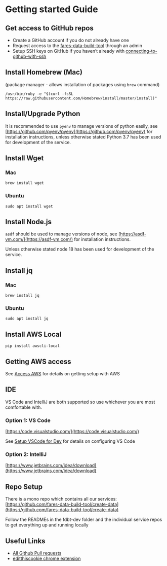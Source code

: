 # Getting started Guide

## Get access to GitHub repos

- Create a GitHub account if you do not already have one
- Request access to the [fares-data-build-tool](https://github.com/fares-data-build-tool) through an admin
- Setup SSH keys on GitHub if you haven’t already with [connecting-to-github-with-ssh](https://docs.github.com/en/free-pro-team@latest/github/authenticating-to-github/connecting-to-github-with-ssh)

## Install Homebrew (Mac)

(package manager - allows installation of packages using `brew` command)

`/usr/bin/ruby -e "$(curl -fsSL https://raw.githubusercontent.com/Homebrew/install/master/install)"`

## Install/Upgrade Python

It is recommended to use `pyenv` to manage versions of python easily, see [https://github.com/pyenv/pyenv](https://github.com/pyenv/pyenv) for installation instructions, unless otherwise stated Python 3.7 has been used for development of the service.

## Install Wget

### Mac

`brew install wget`

### Ubuntu

`sudo apt install wget`

## Install Node.js

`asdf` should be used to manage versions of node, see [https://asdf-vm.com/](https://asdf-vm.com/) for installation instructions.

Unless otherwise stated node 18 has been used for development of the service.

## Install jq

### Mac

`brew install jq`

### Ubuntu

`sudo apt install jq`

## Install AWS Local

`pip install awscli-local`

## Getting AWS access

See [Access AWS](../how-to/access-aws.md) for details on getting setup with AWS

## IDE

VS Code and IntelliJ are both supported so use whichever you are most comfortable with.

### Option 1: VS Code

[https://code.visualstudio.com/](https://code.visualstudio.com/)

See [Setup VSCode for Dev](../how-to/setup-vscode-for-dev.md) for details on configuring VS Code

### Option 2: IntelliJ

[https://www.jetbrains.com/idea/download](https://www.jetbrains.com/idea/download)

## Repo Setup

There is a mono repo which contains all our services: [https://github.com/fares-data-build-tool/create-data](https://github.com/fares-data-build-tool/create-data)

Follow the READMEs in the fdbt-dev folder and the individual service repos to get everything up and running locally

## Useful Links

- [All Github Pull requests](https://github.com/pulls?q=is%3Aopen+is%3Apr+archived%3Afalse+user%3Afares-data-build-tool)
- [editthiscookie chrome extension](https://chrome.google.com/webstore/detail/editthiscookie/fngmhnnpilhplaeedifhccceomclgfbg?hl=en)
